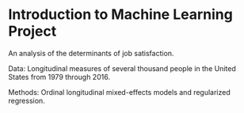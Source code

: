 # Introduction to Machine Learning Project 
An analysis of the determinants of job satisfaction.

Data: Longitudinal measures of several thousand people in the United States from 1979 through 2016.

Methods: Ordinal longitudinal mixed-effects models and regularized regression.
